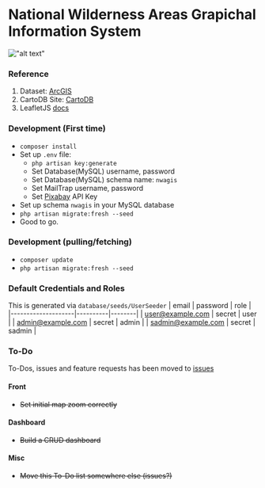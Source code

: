 # National Wilderness Areas Grapichal Information System

!["alt text"](https://img.shields.io/circleci/build/github/sayyidyofa/nwa-gis-laravel?style=flat-square "CircleCI Build")

### Reference
1. Dataset: [ArcGIS](https://hub.arcgis.com/datasets/usfs::national-wilderness-areas)
2. CartoDB Site: [CartoDB](https://sayyidyofa.carto.com/builder/85da0184-1639-4f01-9f17-b268bac6da20/embed)
3. LeafletJS [docs](https://leafletjs.com/reference-1.6.0.html)

### Development (First time)
- `composer install`
- Set up `.env` file:
    - `php artisan key:generate`
    - Set Database(MySQL) username, password 
    - Set Database(MySQL) schema name: `nwagis`
    - Set MailTrap username, password
    - Set [Pixabay](https://pixabay.com/api/docs/) API Key
- Set up schema `nwagis` in your MySQL database
- `php artisan migrate:fresh --seed`
- Good to go.

### Development (pulling/fetching)
- `composer update`
- `php artisan migrate:fresh --seed`

### Default Credentials and Roles
This is generated via `database/seeds/UserSeeder`
| email              | password | role   |
|--------------------|----------|--------|
| user@example.com   | secret   | user   |
| admin@example.com  | secret   | admin  |
| sadmin@example.com | secret   | sadmin |

### To-Do
To-Dos, issues and feature requests has been moved to [issues](https://github.com/sayyidyofa/nwa-gis-laravel/issues)
#### Front
- ~~Set initial map zoom correctly~~
#### Dashboard
- ~~Build a CRUD dashboard~~
#### Misc
- ~~Move this To-Do list somewhere else (issues?)~~

